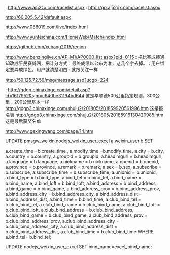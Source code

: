 :
http://www.aj52zx.com/racelist.aspx
:
http://gp.aj52gx.com/racelist.aspx


http://60.205.5.42/default.aspx

http://www.086019.com/live/index.html



http://www.yunfeichina.com/HomeWeb/Match/index.html

https://github.com/xuhang2015/region

http://www.benzinglive.cn/AP_M1/AP0000_list.aspx?pid=0115
:
把比赛成绩通知改成平民赛鸽网，把计分方式：最终成绩以公布为准，这几个字去掉。
:
用户绑定要弄成绿色，用户就清楚明白
:
就跟关注一样


http://59.125.72.59/msg/message.asp?ucgp=224



:
http://gdgp.chinaxinge.com/detail.asp?id=1617952&sjm=c640be31194bd644
这是华顺德500公里指定规则，300公里，200公里基本一样
http://gdgp3.chinaxinge.com/shuju2/201805/201859920561996.htm
这是报名表
http://gdgp3.chinaxinge.com/shuju2/201805/20185916130420985.htm
这是最后获奖名单



http://www.gexingwang.com/page/14.htm



UPDATE pmsgw_weixin.nodejs_weixin_user_excel a,weixin_user b
SET 
  
 
  a.create_time =b.create_time ,
  a.modify_time =b.modify_time,
  a.city = b.city,
  a.country = b.country,
  a.groupid = b.groupid,
  a.headimgurl = b.headimgurl,
  a.language = b.language,
  a.nickname = b.nickname,
  a.openid = b.openid,
  a.province = b.province,
  a.remark = b.remark,
  a.sex = b.sex,
  a.subscribe = b.subscribe,
  a.subscribe_time = b.subscribe_time,
  a.unionid = b.unionid,
  a.bind_type = b.bind_type,
  a.bind_tel = b.bind_tel,
  a.bind_name = b.bind_name,
  a.bind_loft = b.bind_loft,
  a.bind_address = b.bind_address,
  a.bind_game = b.bind_game,
  a.bind_address_prov = b.bind_address_prov,
  a.bind_address_city = b.bind_address_city,
  a.bind_address_dist = b.bind_address_dist,
  a.bind_time = b.bind_time,
  a.club_bind_tel = b.club_bind_tel,
  a.club_bind_name = b.club_bind_name,
  a.club_bind_loft = b.club_bind_loft,
  a.club_bind_address = b.club_bind_address,
  a.club_bind_game = b.club_bind_game,
  a.club_bind_address_prov = b.club_bind_address_prov,
  a.club_bind_address_city = b.club_bind_address_city,
  a.club_bind_address_dist = b.club_bind_address_dist,
  a.club_bind_time = b.club_bind_time
WHERE a.bind_tel= b.bind_tel;

UPDATE nodejs_weixin_user_excel SET bind_name=excel_bind_name;
